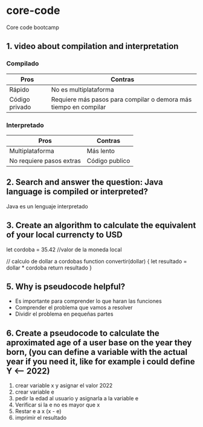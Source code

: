 # core-code
Core code bootcamp


## 1. video about compilation and interpretation

### Compilado

| Pros | Contras |
|--|--|
| Rápido | No es multiplataforma |
| Código privado | Requiere más pasos para compilar o demora más tiempo en compilar|


### Interpretado
| Pros | Contras |
|--|--|
| Multiplataforma | Más lento |
| No requiere pasos extras | Código publico |

## 2. Search and answer the question: Java language is compiled or interpreted?

Java es un lenguaje interpretado

## 3. Create an algorithm to calculate the equivalent of your local currencty to USD

let cordoba = 35.42 //valor de la moneda local

// calculo de dollar a cordobas 
function convertir(dollar) {
    let resultado = dollar * cordoba
    return resultado
}


## 5. Why is pseudocode helpful?
 - Es importante para comprender lo que haran las funciones 
 - Comprender el problema que vamos a resolver
 - Dividir el problema en pequeñas partes

## 6. Create a pseudocode to calculate the aproximated age of a user base on the year they born, (you can define a variable with the actual year if you need it, like for example i could define Y <-- 2022)

 1. crear variable x y asignar el valor 2022 
 2. crear variable e    
 3. pedir la edad al usuario y asignarla a la variable e
 4. Verificar si la e no es mayor que x
 5. Restar e a x (x - e)
 6. imprimir el resultado

  
  
  

